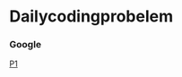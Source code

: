 # Dailycodingprobelem
### Google
[P1](https://github.com/Gouthamcsecit/dailycodingproblm/blob/main/src/p1/solution.go)
